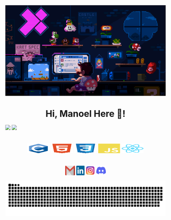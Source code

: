 
<div>
  <img height="screen" width="screen" align="center" alt="coding-time" src="code2.gif">
</div>

<h1 align="center">Hi, Manoel Here 🫡!</h1>

<div>
  <img src="https://github-readme-stats.vercel.app/api?username=Manoel-Nogueira&show_icons=true&theme=algolia&include_all_commits=true&count_private=true"/>
  <img src="https://github-readme-stats.vercel.app/api/top-langs/?username=Manoel-Nogueira&layout=compact&langs_count=16&theme=algolia"/>
</div>

<div align="center"> 
  <h1></h1>
  <img align="center" height="30" width="70" alt="c-icon" src="https://github.com/devicons/devicon/blob/master/icons/c/c-original.svg?short_path=d0841f2">
  <img align="center" height="30" width="70" alt="html-icon" src="https://github.com/devicons/devicon/blob/master/icons/html5/html5-plain.svg">
  <img align="center" height="30" width="70" alt="css-icon" src="https://github.com/devicons/devicon/blob/master/icons/css3/css3-original.svg">
  <img align="center" height="30" width="70" alt="js-icon"  src="https://github.com/devicons/devicon/blob/master/icons/javascript/javascript-plain.svg">
  <img align="center" height="30" width="70" alt="react-icon" src="https://github.com/devicons/devicon/blob/master/icons/react/react-original.svg">
  
  <div>
    <h1></h1>
      <img height="30" width="31" src="gmail.svg">
      <img height="30" width="26" src="linkedin.svg">
      <img height="30" width="30" src="instagram.svg">
      <img height="30" width="30" src="discord.svg">
  </div>
    
</div>

  
![Snake animation](https://github.com/Manoel-Nogueira/Manoel-Nogueira/blob/output/github-contribution-grid-snake.svg)
